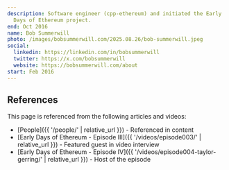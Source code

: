 ```yaml
---
description: Software engineer (cpp-ethereum) and initiated the Early
  Days of Ethereum project.
end: Oct 2016
name: Bob Summerwill
photo: /images/bobsummerwill.com/2025.08.26/bob-summerwill.jpeg
social:
  linkedin: https://linkedin.com/in/bobsummerwill
  twitter: https://x.com/bobsummerwill
  website: https://bobsummerwill.com/about
start: Feb 2016
---
```


## References

This page is referenced from the following articles and videos:

- [People]({{ '/people/' | relative_url }}) - Referenced in content
- [Early Days of Ethereum - Episode III]({{ '/videos/episode003/' | relative_url }}) - Featured guest in video interview
- [Early Days of Ethereum - Episode IV]({{ '/videos/episode004-taylor-gerring/' | relative_url }}) - Host of the episode
